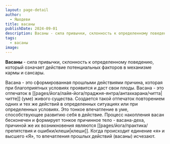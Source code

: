 ```yaml
---
layout: page-detail
author:
  - Яшодеви
title: васаны
publishDate: 2024-09-01
description: Васаны - сила привычки, склонность к определенному поведению, который означает действие потенциальных факторов в механизме кармы и сансары.
tags:
  - васаны
image:
---
```

**Васаны** - сила привычки, склонность к определенному поведению, который означает действие потенциальных факторов в механизме кармы и сансары. 

Васана - это сформированная прошлыми действиями причина, которая при благоприятных условиях проявится и даст свои плоды. Васана - это отпечаток в [[pages/йога/лайя-йога/праджня-янтра/антахкарана/читта|читте]] (уме) живого существа. Создается такой отпечаток повторением одних и тех же действий в определенных ситуациях или при определенных условиях. Это тонкое впечатление в уме, способствующее развитию себя в действие. Процесс накопления васан бесконечен и формирует тонкое причинное тело - васана-деха, причиной же их возникновения являются [[pages/йога/практика/препятствия и ошибки/клеши|клеши]]. Когда происходит единение «я» и высшего «Я», то впечатления прошлых действий (васаны) исчезают.

